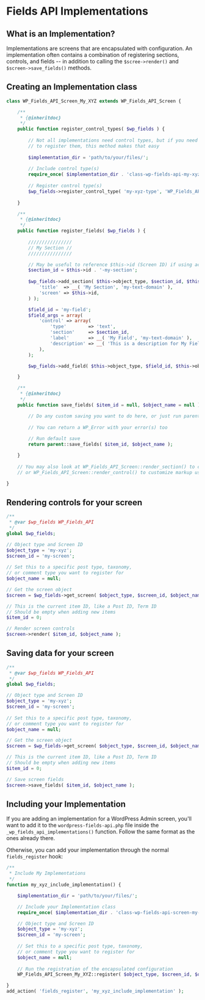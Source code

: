 # Fields API Implementations

## What is an Implementation?

Implementations are screens that are encapsulated with configuration. An implementation often contains a combination of registering sections, controls, and fields -- in addition to calling the `$scree->render()` and `$screen->save_fields()` methods.

## Creating an Implementation class

```php
class WP_Fields_API_Screen_My_XYZ extends WP_Fields_API_Screen {

	/**
	 * {@inheritdoc}
	 */
	public function register_control_types( $wp_fields ) {
	
		// Not all implementations need control types, but if you need
		// to register them, this method makes that easy
	
		$implementation_dir = 'path/to/your/files/';
		
		// Include control type(s)
		require_once( $implementation_dir . 'class-wp-fields-api-my-xyz-type-control.php' );
		
		// Register control type(s)
		$wp_fields->register_control_type( 'my-xyz-type', 'WP_Fields_API_My_XYZ_Type_Control' );
	
	}

	/**
	 * {@inheritdoc}
	 */
	public function register_fields( $wp_fields ) {
	
		////////////////
		// My Section //
		////////////////

		// May be useful to reference $this->id (Screen ID) if using across multiple object names
		$section_id = $this->id . '-my-section';
		
		$wp_fields->add_section( $this->object_type, $section_id, $this->object_name, array(
			'title'  => __( 'My Section', 'my-text-domain' ),
			'screen' => $this->id,
		) );

		$field_id = 'my-field';
		$field_args = array(
			'control' => array(
				'type'        => 'text',
				'section'     => $section_id,
				'label'       => __( 'My Field', 'my-text-domain' ),
				'description' => __( 'This is a description for My Field.', 'my-text-domain' ),
			),
		);

		$wp_fields->add_field( $this->object_type, $field_id, $this->object_name, $field_args );

	}

	/**
	 * {@inheritdoc}
	 */
	public function save_fields( $item_id = null, $object_name = null ) {

		// Do any custom saving you want to do here, or just run parent::save_fields()
		
		// You can return a WP_Error with your error(s) too
		
		// Run default save
		return parent::save_fields( $item_id, $object_name );

	}
	
	// You may also look at WP_Fields_API_Screen::render_section() to customize markup used
	// or WP_Fields_API_Screen::render_control() to customize markup used

}
```

## Rendering controls for your screen

```php
/**
 * @var $wp_fields WP_Fields_API
 */
global $wp_fields;

// Object type and Screen ID
$object_type = 'my-xyz';
$screen_id = 'my-screen';
	
// Set this to a specific post type, taxonomy,
// or comment type you want to register for
$object_name = null;

// Get the screen object
$screen = $wp_fields->get_screen( $object_type, $screen_id, $object_name );

// This is the current item ID, like a Post ID, Term ID
// Should be empty when adding new items
$item_id = 0;

// Render screen controls
$screen->render( $item_id, $object_name );
```

## Saving data for your screen

```php
/**
 * @var $wp_fields WP_Fields_API
 */
global $wp_fields;

// Object type and Screen ID
$object_type = 'my-xyz';
$screen_id = 'my-screen';
	
// Set this to a specific post type, taxonomy,
// or comment type you want to register for
$object_name = null;

// Get the screen object
$screen = $wp_fields->get_screen( $object_type, $screen_id, $object_name );

// This is the current item ID, like a Post ID, Term ID
// Should be empty when adding new items
$item_id = 0;

// Save screen fields
$screen->save_fields( $item_id, $object_name );
```

## Including your Implementation

If you are adding an implementation for a WordPress Admin screen, you'll want to add it to the `wordpress-fields-api.php` file inside the `_wp_fields_api_implementations()` function. Follow the same format as the ones already there.
 
Otherwise, you can add your implementation through the normal `fields_register` hook:
 
```php
/**
 * Include My Implementations
 */
function my_xyz_include_implementation() {

	$implementation_dir = 'path/to/your/files/';

	// Include your Implementation class
	require_once( $implementation_dir . 'class-wp-fields-api-screen-my-xyz.php' );

	// Object type and Screen ID
	$object_type = 'my-xyz';
	$screen_id = 'my-screen';
	
	// Set this to a specific post type, taxonomy,
	// or comment type you want to register for
	$object_name = null;
	
	// Run the registration of the encapsulated configuration
	WP_Fields_API_Screen_My_XYZ::register( $object_type, $screen_id, $object_name );

}
add_action( 'fields_register', 'my_xyz_include_implementation' );
```
